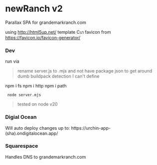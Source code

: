 newRanch v2
========

Parallax SPA for grandemarkranch.com

using http://html5up.net/ template
Cഗ favicon from https://favicon.io/favicon-generator/

### Dev

run via

> rename server.js to .mjs and not have package json to get around dumb buildpack detection I can't define

npm i fs
npm i http
npm i path

```
 node server.mjs
```

> tested on node v20

### Digial Ocean 

Will auto deploy changes up to:
https://urchin-app-(sha).ondigitalocean.app/

### Squarespace

Handles DNS to grandemarkranch.com
